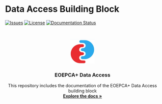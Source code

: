 # Data Access Building Block

<!-- PROJECT SHIELDS -->
<!--
*** See the bottom of this document for the declaration of the reference variables
*** for contributors-url, forks-url, etc. This is an optional, concise syntax you may use.
*** https://www.markdownguide.org/basic-syntax/#reference-style-links
-->

[![Issues][issues-shield]][issues-url]
[![License][license-shield]][license-url]
[![Documentation Status](https://readthedocs.org/projects/data-access/badge/?version=latest)](https://eoepca.readthedocs.io/projects/data-access/en/latest/?badge=latest)

<!-- PROJECT LOGO -->
<br />
<p align="center">
  <a href="https://github.com/EOEPCA/data-access">
    <img src="docs/img/eoepca-logo.png" alt="Logo" width="80" height="80">
  </a>

  <h3 align="center">EOEPCA+ Data Access</h3>

  <p align="center">
    This repository includes the documentation of the EOEPCA+ Data Access building block
    <br />
    <a href="https://eoepca.readthedocs.io/projects/data-access/en/latest/"><strong>Explore the docs »</strong></a>
    <br />
  </p>
</p>

<!-- MARKDOWN LINKS & IMAGES -->
<!-- https://www.markdownguide.org/basic-syntax/#reference-style-links -->

[contributors-shield]: https://img.shields.io/github/contributors/EOEPCA/data-access.svg?style=flat-square
[contributors-url]: https://github.com/EOEPCA/data-access/graphs/contributors
[forks-shield]: https://img.shields.io/github/forks/EOEPCA/data-access.svg?style=flat-square
[forks-url]: https://github.com/EOEPCA/data-access/network/members
[stars-shield]: https://img.shields.io/github/stars/EOEPCA/data-access.svg?style=flat-square
[stars-url]: https://github.com/EOEPCA/data-access/stargazers
[issues-shield]: https://img.shields.io/github/issues/EOEPCA/data-access.svg?style=flat-square
[issues-url]: https://github.com/EOEPCA/data-access/issues
[license-shield]: https://img.shields.io/github/license/EOEPCA/data-access.svg?style=flat-square
[license-url]: https://github.com/EOEPCA/data-access/blob/master/LICENSE
